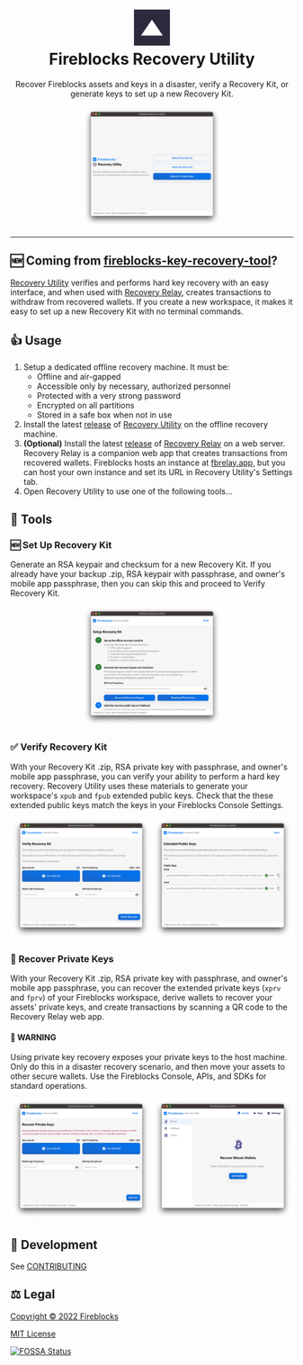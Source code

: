 <h1 align="center">
  <img src="packages/relay/public/icons/192x192.png" width="64px" height="64px" />
  <br />
  Fireblocks Recovery Utility
</h1>

<p align="center">
  Recover Fireblocks assets and keys in a disaster, verify a Recovery Kit, or generate keys to set up a new Recovery Kit.
</p>

<p align="center">
  <img width="49.15%" src="docs/img/splash.png" />
</p>

---

## 🆕 Coming from [fireblocks-key-recovery-tool](https://github.com/fireblocks/fireblocks-key-recovery-tool)?

[Recovery Utility](packages/app) verifies and performs hard key recovery with an easy interface, and when used with [Recovery Relay](packages/relay), creates transactions to withdraw from recovered wallets. If you create a new workspace, it makes it easy to set up a new Recovery Kit with no terminal commands.

## 👍 Usage

1. Setup a dedicated offline recovery machine. It must be:
   - Offline and air-gapped
   - Accessible only by necessary, authorized personnel
   - Protected with a very strong password
   - Encrypted on all partitions
   - Stored in a safe box when not in use
2. Install the latest [release](/release) of [Recovery Utility](packages/app) on the offline recovery machine.
3. **(Optional)** Install the latest [release](/release) of [Recovery Relay](packages/relay) on a web server. Recovery Relay is a companion web app that creates transactions from recovered wallets. Fireblocks hosts an instance at [fbrelay.app](https://fbrelay.app), but you can host your own instance and set its URL in Recovery Utility's Settings tab.
4. Open Recovery Utility to use one of the following tools...

## 🧰 Tools

### 🆕 Set Up Recovery Kit

Generate an RSA keypair and checksum for a new Recovery Kit. If you already have your backup .zip, RSA keypair with passphrase, and owner's mobile app passphrase, then you can skip this and proceed to Verify Recovery Kit.

<p align="center">
  <img width="49.15%" src="docs/img/setup.png" alt="Set Up Recovery Kit" />
</p>

### ✅ Verify Recovery Kit

With your Recovery Kit .zip, RSA private key with passphrase, and owner's mobile app passphrase, you can verify your ability to perform a hard key recovery. Recovery Utility uses these materials to generate your workspace's `xpub` and `fpub` extended public keys. Check that the these extended public keys match the keys in your Fireblocks Console Settings.

<p align="center">
  <img width="49.15%" src="docs/img/verify.png" alt="Verify Recovery Kit" />
  <img width="49.15%" src="docs/img/public-keys.png" alt="Extended Public Keys" />
</p>

### 🔑 Recover Private Keys

With your Recovery Kit .zip, RSA private key with passphrase, and owner's mobile app passphrase, you can recover the extended private keys (`xprv` and `fprv`) of your Fireblocks workspace, derive wallets to recover your assets' private keys, and create transactions by scanning a QR code to the Recovery Relay web app.

#### 🚨 WARNING

Using private key recovery exposes your private keys to the host machine. Only do this in a disaster recovery scenario, and then move your assets to other secure wallets. Use the Fireblocks Console, APIs, and SDKs for standard operations.

<p align="center">
  <img width="49.15%" src="docs/img/recover.png" alt="Recover Private Keys" />
  <img width="49.15%" src="docs/img/assets.png" alt="Recover Bitcoin Wallets" />
</p>

## 🔨 Development

See [CONTRIBUTING](docs/CONTRIBUTING.md)

## ⚖️ Legal

[Copyright © 2022 Fireblocks](https://www.fireblocks.com)

[MIT License](LICENSE)

[![FOSSA Status](https://app.fossa.com/api/projects/custom%2B9027%2Ffireblocks%2Frecovery-utility.svg?type=large)](https://app.fossa.com/projects/custom%2B9027%2Ffireblocks%2Frecovery-utility?ref=badge_large)
